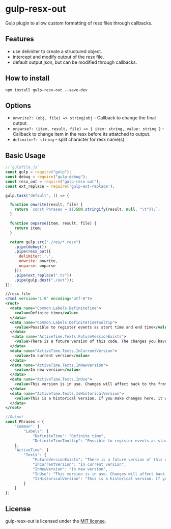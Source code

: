 gulp-resx-out
===============
Gulp plugin to allow custom formatting of resx files through callbacks.

Features
--------
- use delimiter to create a structured object.
- intercept and modify output of the resx file.
- default output json, but can be modified through callbacks.

How to install
--------------
```shell
npm install gulp-resx-out --save-dev
```

Options
-------
- `onwrite?: (obj, file) => string|obj` - Callback to change the final output. 
- `onparse?: (item, result, file) => { item: string, value: string }` - Callback to change item in the resx before its attatched to output.
- `delimiter?: string` - split character for resx name(s)

Basic Usage
----------
 
```javascript
//`gulpfile.js`
const gulp = require("gulp");
const debug = require("gulp-debug");
const resx_out = require("gulp-resx-out");
const ext_replace = require('gulp-ext-replace');

gulp.task("default", () => {

  function onwrite(result, file) {
    return `const Phrases = ${JSON.stringify(result, null, "\t")};`;
  }

  function onparse(item, result, file) {
    return item;
  }

  return gulp.src("./res/*.resx")
    .pipe(debug())
    .pipe(resx_out({
      delimiter: '.',
      onwrite: onwrite,
      onparse: onparse
    }))
    .pipe(ext_replace(".ts"))
    .pipe(gulp.dest("./out"));
});
```
```xml
//resx file
<?xml version="1.0" encoding="utf-8"?>
<root>
  <data name="Common.Labels.DefiniteTime">
    <value>Definite time</value>
  </data>
  <data name="Common.Labels.DefiniteTimeTooltip">
    <value>Possible to register events as start time and end time</value>
  </data>
   <data name="ActiveTime.Texts.FutureVersionExists">
    <value>There is a future version of this code. The changes you have made to this version are not included in the future version.</value>
  </data>
  <data name="ActiveTime.Texts.InCurrentVersion">
    <value>In current version</value>
  </data>
  <data name="ActiveTime.Texts.InNewVersion">
    <value>In new version</value>
  </data>
  <data name="ActiveTime.Texts.InUse">
    <value>This version is in use. Changes will affect back to the from date of the current version</value>
  </data>
  <data name="ActiveTime.Texts.IsHistoricalVersion">
    <value>This is a historical version. If you make changes here. it will mean that historical calculations will be recalculated.</value>
  </data>
</root>
```
```javascript
//Output
const Phrases = {
	"Common": {
		"Labels": {
			"DefiniteTime": "Definite time",
			"DefiniteTimeTooltip": "Possible to register events as start time and end time",
	},
	"ActiveTime": {
		"Texts": {
			"FutureVersionExists": "There is a future version of this code. The changes you have made to this version are not included in the future version.",
			"InCurrentVersion": "In current version",
			"InNewVersion": "In new version",
			"InUse": "This version is in use. Changes will affect back to the from date of the current version",
			"IsHistoricalVersion": "This is a historical version. If you make changes here. it will mean that historical calculations will be recalculated."
		}
	}
};

```

License
-------
gulp-resx-out is licensed under the [MIT license](http://opensource.org/licenses/MIT).
